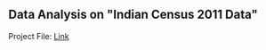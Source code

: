 ## Data Analysis on "Indian Census 2011 Data"
Project File: [Link](https://nbviewer.org/github/PravinKumarPathak/Data-Analysis-Project4/blob/main/%27Indian%20Census%202011%27%20Data%20Analysis.ipynb)
